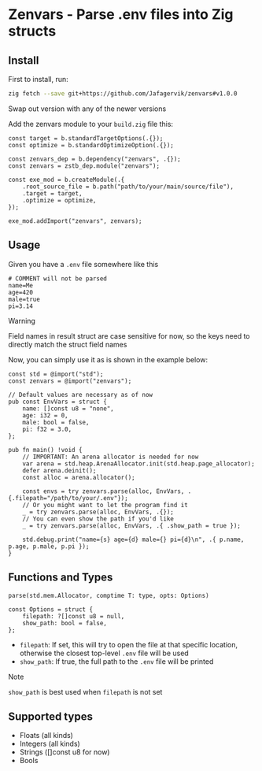 # Zenvars - Parse .env files into Zig structs

## Install

First to install, run:
```sh 
zig fetch --save git+https://github.com/Jafagervik/zenvars#v1.0.0
```
Swap out version with any of the newer versions

Add the zenvars module to your `build.zig` file this:

```zig 
const target = b.standardTargetOptions(.{});
const optimize = b.standardOptimizeOption(.{});

const zenvars_dep = b.dependency("zenvars", .{});
const zenvars = zstb_dep.module("zenvars");

const exe_mod = b.createModule(.{
    .root_source_file = b.path("path/to/your/main/source/file"),
    .target = target,
    .optimize = optimize,
});

exe_mod.addImport("zenvars", zenvars);
```

## Usage

Given you have a `.env` file somewhere like this
```dosini
# COMMENT will not be parsed
name=Me
age=420
male=true
pi=3.14
```

> [!WARNING]
> Field names in result struct are case sensitive for now, 
>so the keys need to directly match the struct field names

Now, you can simply use it as is shown in the example below:

```zig 
const std = @import("std");
const zenvars = @import("zenvars");

// Default values are necessary as of now
pub const EnvVars = struct {
    name: []const u8 = "none", 
    age: i32 = 0,
    male: bool = false,
    pi: f32 = 3.0,
};

pub fn main() !void {
    // IMPORTANT: An arena allocator is needed for now
    var arena = std.heap.ArenaAllocator.init(std.heap.page_allocator);
    defer arena.deinit();
    const alloc = arena.allocator();

    const envs = try zenvars.parse(alloc, EnvVars, .{.filepath="/path/to/your/.env"});
    // Or you might want to let the program find it 
    _ = try zenvars.parse(alloc, EnvVars, .{});
    // You can even show the path if you'd like
    _ = try zenvars.parse(alloc, EnvVars, .{ .show_path = true });

    std.debug.print("name={s} age={d} male={} pi={d}\n", .{ p.name, p.age, p.male, p.pi });
}
```

## Functions and Types

`parse(std.mem.Allocator, comptime T: type, opts: Options)` 

```zig
const Options = struct {
    filepath: ?[]const u8 = null,
    show_path: bool = false,
};
```

- `filepath`: If set, this will try to open the file at that specific location, otherwise
the closest top-level `.env` file will be used
- `show_path`: If true, the full path to the `.env` file will be printed

> [!NOTE]
> `show_path` is best used when `filepath` is not set


## Supported types

* Floats (all kinds)
* Integers (all kinds)
* Strings ([]const u8 for now)
* Bools
